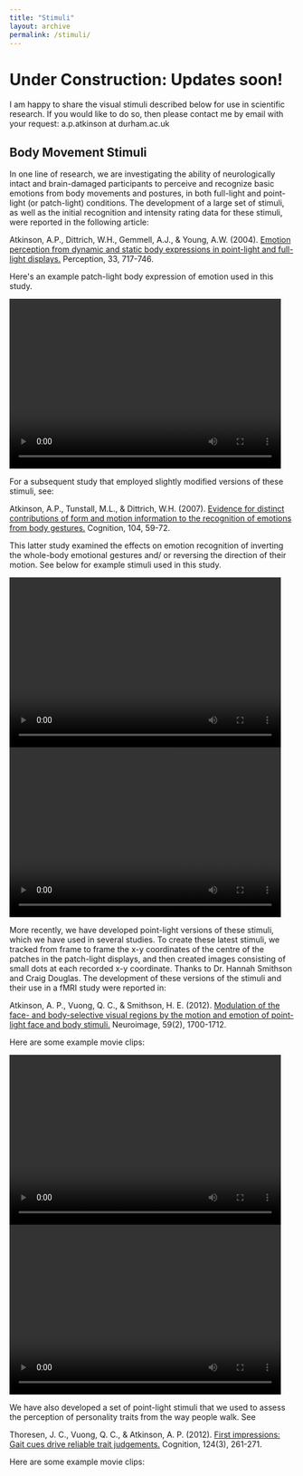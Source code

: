 ```yaml
---
title: "Stimuli"
layout: archive
permalink: /stimuli/
---
```

# Under Construction: Updates soon!
I am happy to share the visual stimuli described below for use in scientific research. If you would like to do so, then please contact me by email with your request: a.p.atkinson at durham.ac.uk
## Body Movement Stimuli
In one line of research, we are investigating the ability of neurologically intact and brain-damaged participants to perceive and recognize basic emotions from body movements and postures, in both full-light and point-light (or patch-light) conditions. The development of a large set of stimuli, as well as the initial recognition and intensity rating data for these stimuli, were reported in the following article:

Atkinson, A.P., Dittrich, W.H., Gemmell, A.J., & Young, A.W. (2004). [Emotion perception from dynamic and static body expressions in point-light and full-light displays.](https://dx.doi.org/10.1068/p5096) Perception, 33, 717-746.

Here's an example patch-light body expression of emotion used in this study.

<video width="480" height="300" controls preload> 
    <source src="/assets/PLbodyExample.mp4"></source>
    <source src="/assets/PLbodyExample.iphone.mp4" media="only screen and (max-device-width: 568px)"></source>
    <source src="/assets/PLbodyExample.webm"></source> 
</video>

For a subsequent study that employed slightly modified versions of these stimuli, see:

Atkinson, A.P., Tunstall, M.L., & Dittrich, W.H. (2007). [Evidence for distinct contributions of form and motion information to the recognition of emotions from body gestures.](https://dx.doi.org/10.1016/j.cognition.2006.05.005) Cognition, 104, 59-72.

This latter study examined the effects on emotion recognition of inverting the whole-body emotional gestures and/ or reversing the direction of their motion. See below for example stimuli used in this study.

<video width="480" height="300" controls preload> 
    <source src="/assets/PLbodyactor1Mfear3-inv-for.mp4"></source>
    <source src="/assets/PLbodyactor1Mfear3-inv-for.iphone.mp4" media="only screen and (max-device-width: 568px)"></source>
</video>
<video width="480" height="300" controls preload> 
    <source src="/assets/PLbodyactor1Mfear3-inv-rev.mp4"></source>
    <source src="/assets/PLbodyactor1Mfear3-inv-rev.iphone.mp4" media="only screen and (max-device-width: 568px)"></source>
</video>

More recently, we have developed point-light versions of these stimuli, which we have used in several studies. To create these latest stimuli, we tracked from frame to frame the x-y coordinates of the centre of the patches in the patch-light displays, and then created images consisting of small dots at each recorded x-y coordinate. Thanks to Dr. Hannah Smithson and Craig Douglas. The development of these versions of the stimuli and their use in a fMRI study were reported in:

Atkinson, A. P., Vuong, Q. C., & Smithson, H. E. (2012). [Modulation of the face- and body-selective visual regions by the motion and emotion of point-light face and body stimuli.](https://dx.doi.org/10.1016/j.neuroimage.2011.08.073) Neuroimage, 59(2), 1700-1712.

Here are some example movie clips:

<video width="480" height="300" controls preload> 
    <source src="/assets/PLbodyactor7Mhappy3new.mp4"></source>
    <source src="/assets/PLbodyactor7Mhappy3new.iphone.mp4" media="only screen and (max-device-width: 568px)"></source>
</video>
<video width="480" height="300" controls preload> 
    <source src="/assets/PLbodyactor8Manger1new.mp4"></source>
    <source src="/assets/PLbodyactor8Manger1new.iphone.mp4" media="only screen and (max-device-width: 568px)"></source>
</video>

We have also developed a set of point-light stimuli that we used to assess the perception of personality traits from the way people walk. See

Thoresen, J. C., Vuong, Q. C., & Atkinson, A. P. (2012). [First impressions: Gait cues drive reliable trait judgements.](https://dx.doi.org/10.1016/j.cognition.2012.05.018) Cognition, 124(3), 261-271.

Here are some example movie clips:

